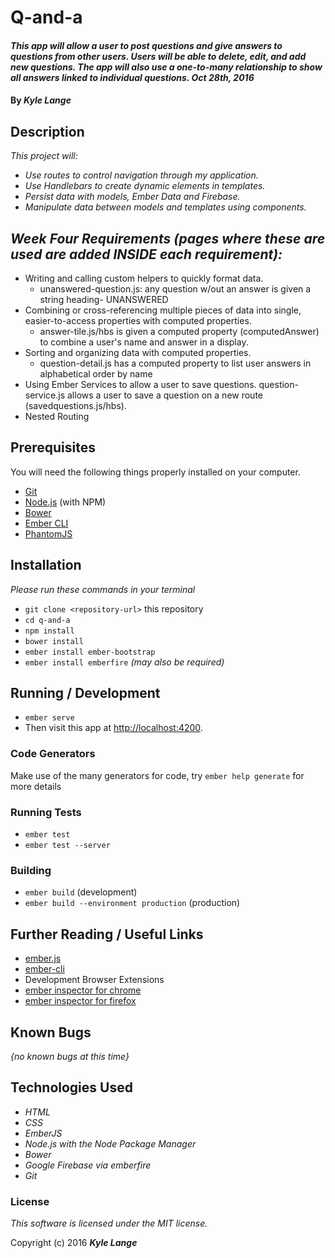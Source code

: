 # Q-and-a

#### _This app will allow a user to post questions and give answers to questions from other users.  Users will be able to delete, edit, and add new questions.  The app will also use a one-to-many relationship to show all answers linked to individual questions.  Oct 28th, 2016_

#### By _**Kyle Lange**_

## Description

_This project will:_

* _Use routes to control navigation through my application._
* _Use Handlebars to create dynamic elements in templates._
* _Persist data with models, Ember Data and Firebase._
* _Manipulate data between models and templates using components._

## _Week Four Requirements (pages where these are used are added INSIDE each requirement):_

* Writing and calling custom helpers to quickly format data.
    * unanswered-question.js: any question w/out an answer is given a string heading- UNANSWERED
* Combining or cross-referencing multiple pieces of data into single, easier-to-access properties with computed properties.
    * answer-tile.js/hbs is given a computed property (computedAnswer) to combine a user's name and answer in a display.
* Sorting and organizing data with computed properties.
    * question-detail.js has a computed property to list user answers in alphabetical order by name
* Using Ember Services to allow a user to save questions.
    question-service.js allows a user to save a question on a new route (savedquestions.js/hbs).
* Nested Routing


## Prerequisites

You will need the following things properly installed on your computer.

* [Git](http://git-scm.com/)
* [Node.js](http://nodejs.org/) (with NPM)
* [Bower](http://bower.io/)
* [Ember CLI](http://ember-cli.com/)
* [PhantomJS](http://phantomjs.org/)

## Installation

_Please run these commands in your terminal_

* `git clone <repository-url>` this repository
* `cd q-and-a`
* `npm install`
* `bower install`
* `ember install ember-bootstrap`
* `ember install emberfire` _(may also be required)_

## Running / Development

* `ember serve`
* Then visit this app at [http://localhost:4200](http://localhost:4200).

### Code Generators

Make use of the many generators for code, try `ember help generate` for more details

### Running Tests

* `ember test`
* `ember test --server`

### Building

* `ember build` (development)
* `ember build --environment production` (production)


## Further Reading / Useful Links

* [ember.js](http://emberjs.com/)
* [ember-cli](http://ember-cli.com/)
* Development Browser Extensions
* [ember inspector for chrome](https://chrome.google.com/webstore/detail/ember-inspector/bmdblncegkenkacieihfhpjfppoconhi)
* [ember inspector for firefox](https://addons.mozilla.org/en-US/firefox/addon/ember-inspector/)

## Known Bugs

  _{no known bugs at this time}_


## Technologies Used

  * _HTML_
  * _CSS_
  * _EmberJS_
  * _Node.js with the Node Package Manager_
  * _Bower_
  * _Google Firebase via emberfire_
  * _Git_


### License

  _This software is licensed under the MIT license._

  Copyright (c) 2016 **_Kyle Lange_**
